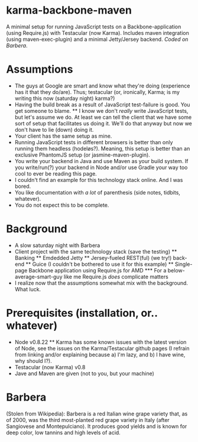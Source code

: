 karma-backbone-maven
====================

A minimal setup for running JavaScript tests on a Backbone-application (using Require.js) with Testacular (now Karma). Includes maven integration (using maven-exec-plugin) and a minimal Jetty/Jersey backend. *Coded on Barbera*.

Assumptions
===========

* The guys at Google are smart and know what they're doing (experience has it that they do/are). Thus; testacular (or, ironically, Karma; is my writing this now (saturday night) karma?)
* Having the build break as a result of JavaScript test-failure is good. You get someone to blame.
** I know we don't _really_ write JavaScript tests, but let's assume we do. At least we can tell the client that we have some sort of setup that facilitates us doing it. We'll do that anyway but now we don't have to lie (down) doing it.
* Your client has the same setup as mine.
* Running JavaScript tests in different browsers is better than only running them headless (hodeløs?). Meaning, this setup is better than an exclusive PhantomJS setup (or jasmine-maven-plugin).
* You write your backend in Java and use Maven as your build system. If you write/run(?) your backend in Node and/or use Gradle your way too cool to ever be reading this page.
* I couldn't find an example for this technology stack online. And I was bored.
* You like documentation with _a lot_ of parenthesis (side notes, tidbits, whatever).
* You do not expect this to be complete.

Background
==========
* A slow saturday night with Barbera
* Client project with the same technology stack (save the testing)
** Banking
** Emdedded Jetty
** Jersey-fueled REST(ful) (we try!) back-end
** Guice (I couldn't be bothered to use it for this example)
** Single-page Backbone application using Require.js for AMD
*** For a below-average-smart-guy like me Require.js _does_ complicate matters
* I realize now that the assumptions somewhat mix with the background. What luck.

Prerequisites (installation, or.. whatever)
===========================================

* Node v0.8.22
** Karma has some known issues with the latest version of Node, see the issues on the Karma/Testacular github pages (I refrain from linking and/or explaining because a) I'm lazy, and b) I have wine, why should I?).
* Testacular (now Karma) v0.8
* Jave and Maven are given (not to you, but your machine)

Barbera
=======

(Stolen from Wikipedia): Barbera is a red Italian wine grape variety that, as of 2000, was the third most-planted red grape variety in Italy (after Sangiovese and Montepulciano). It produces good yields and is known for deep color, low tannins and high levels of acid.
